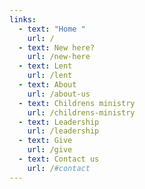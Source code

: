 ```yaml
---
links:
  - text: "Home "
    url: /
  - text: New here?
    url: /new-here
  - text: Lent
    url: /lent
  - text: About
    url: /about-us
  - text: Childrens ministry
    url: /childrens-ministry
  - text: Leadership
    url: /leadership
  - text: Give
    url: /give
  - text: Contact us
    url: /#contact
---
```

